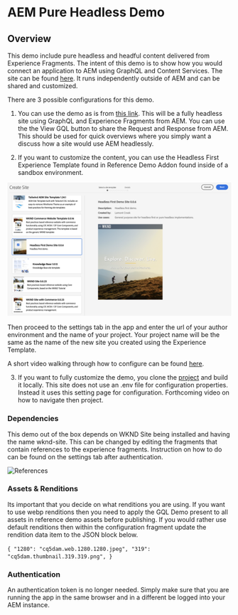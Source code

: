 # AEM Pure Headless Demo

## Overview

This demo include pure headless and headful content delivered from Experience Fragments.  The intent of this demo is to show how you would connect an application to AEM using GraphQL and Content Services.  The site can be found [here](https://aem-pure-headless.vercel.app/). It runs independently outside of AEM and can be shared and customized.  

There are 3 possible configurations for this demo.

1. You can use the demo as is from <a href='https://aem-pure-headless.vercel.app/'>this link</a>.  This will be a fully headless site using GraphQL and Experience Fragments from AEM.  You can use the the View GQL button to share the Request and Response from AEM.  This should be used for quick overviews where you simply want a discuss how a site would use AEM headlessly.

2. If you want to customize the content, you can use the Headless First Experience Template found in Reference Demo Addon found inside of a sandbox environment.  

![Settings](./public/headless-first.png)

Then proceed to the settings tab in the app and enter the url of your author environment and the name of your project.  Your project name will be the same as the name of the new site you created using the Experience Template.

A short video walking through how to configure can be found [here](https://youtu.be/ZSuPDFAAwj8).

3. If you want to fully customize the demo, you clone the <a href='https://github.com/lamontacrook/aem-pure-headless'>project</a> and build it locally.  This site does not use an .env file for configuration properties.  Instead it uses this setting page for configuration.  Forthcoming video on how to navigate then project.

### Dependencies

This demo out of the box depends on WKND Site being installed and having the name wknd-site.  This can be changed by editing the fragments that contain references to the experience fragments.  Instruction on how to do can be found on the settings tab after authentication.

![References](./public/references.png)

### Assets & Renditions

Its important that you decide on what renditions you are using.  If you want to use webp renditions then you need to apply the GQL Demo present to all assets in reference demo assets before publishing.  If you would rather use default renditions then within the configuration fragment update the rendition data item to the JSON block below.

``{
  "1280": "cq5dam.web.1280.1280.jpeg",
  "319": "cq5dam.thumbnail.319.319.png",
}``

### Authentication

An authentication token is no longer needed.  Simply make sure that you are running the app in the same browser and in a different be logged into your AEM instance.